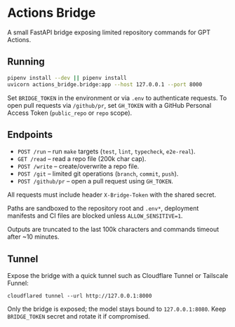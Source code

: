 # Actions Bridge

A small FastAPI bridge exposing limited repository commands for GPT Actions.

## Running

```bash
pipenv install --dev || pipenv install
uvicorn actions_bridge.bridge:app --host 127.0.0.1 --port 8000
```

Set `BRIDGE_TOKEN` in the environment or via `.env` to authenticate requests.
To open pull requests via `/github/pr`, set `GH_TOKEN` with a GitHub Personal
Access Token (`public_repo` or `repo` scope).

## Endpoints

* `POST /run` – run `make` targets (`test`, `lint`, `typecheck`, `e2e-real`).
* `GET /read` – read a repo file (200k char cap).
* `POST /write` – create/overwrite a repo file.
* `POST /git` – limited git operations (`branch`, `commit`, `push`).
* `POST /github/pr` – open a pull request using `GH_TOKEN`.

All requests must include header `X-Bridge-Token` with the shared secret.

Paths are sandboxed to the repository root and `.env*`, deployment manifests and CI files are blocked unless `ALLOW_SENSITIVE=1`.

Outputs are truncated to the last 100k characters and commands timeout after ~10 minutes.

## Tunnel

Expose the bridge with a quick tunnel such as Cloudflare Tunnel or Tailscale Funnel:

```
cloudflared tunnel --url http://127.0.0.1:8000
```

Only the bridge is exposed; the model stays bound to `127.0.0.1:8080`. Keep `BRIDGE_TOKEN` secret and rotate it if compromised.
